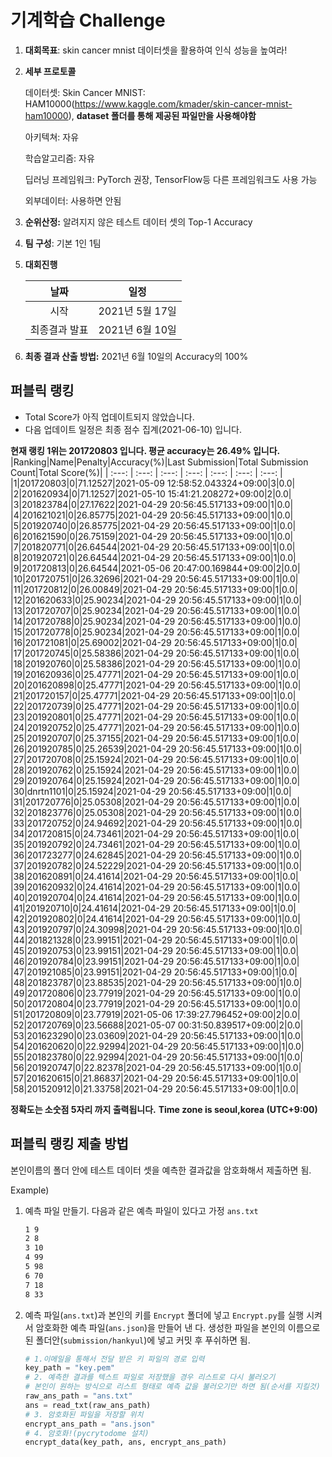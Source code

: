 # **기계학습 Challenge**
1. **대회목표**: skin cancer mnist 데이터셋을 활용하여 인식 성능을 높여라!

2. **세부 프로토콜**

   데이터셋: Skin Cancer MNIST: HAM10000(https://www.kaggle.com/kmader/skin-cancer-mnist-ham10000), 
           **dataset 폴더를 통해 제공된 파일만을 사용해야함**

   아키텍쳐: 자유

   학습알고리즘: 자유

   딥러닝 프레임워크: PyTorch 권장, TensorFlow등 다른 프레임워크도 사용 가능

   외부데이터: 사용하면 안됨

3. **순위산정:** 알려지지 않은 테스트 데이터 셋의 Top-1 Accuracy

4. **팀 구성**: 기본 1인 1팀


5. **대회진행**

   |     날짜      |      일정       |
   | :-----------: | :-------------: |
   |     시작      | 2021년 5월 17일 |
   | 최종결과 발표 | 2021년 6월 10일  |

7. **최종 결과 산출 방법:** 2021년 6월 10일의 Accuracy의 100%


## 퍼블릭 랭킹

  
- Total Score가 아직 업데이트되지 않았습니다. 
 - 다음 업데이트 일정은 최종 점수 집계(2021-06-10) 입니다.
  
**현재 랭킹 1위는 201720803 입니다. 평균 accuracy는 26.49% 입니다.**
|Ranking|Name|Penalty|Accuracy(%)|Last Submission|Total Submission Count|Total Score(%)|
| :---: | :---: | :---: | :---: | :---: | :---: | :---: |
|1|201720803|0|71.12527|2021-05-09 12:58:52.043324+09:00|3|0.0|
|2|201620934|0|71.12527|2021-05-10 15:41:21.208272+09:00|2|0.0|
|3|201823784|0|27.17622|2021-04-29 20:56:45.517133+09:00|1|0.0|
|4|201621021|0|26.85775|2021-04-29 20:56:45.517133+09:00|1|0.0|
|5|201920740|0|26.85775|2021-04-29 20:56:45.517133+09:00|1|0.0|
|6|201621590|0|26.75159|2021-04-29 20:56:45.517133+09:00|1|0.0|
|7|201820771|0|26.64544|2021-04-29 20:56:45.517133+09:00|1|0.0|
|8|201920721|0|26.64544|2021-04-29 20:56:45.517133+09:00|1|0.0|
|9|201720813|0|26.64544|2021-05-06 20:47:00.169844+09:00|2|0.0|
|10|201720751|0|26.32696|2021-04-29 20:56:45.517133+09:00|1|0.0|
|11|201720812|0|26.00849|2021-04-29 20:56:45.517133+09:00|1|0.0|
|12|201620633|0|25.90234|2021-04-29 20:56:45.517133+09:00|1|0.0|
|13|201720707|0|25.90234|2021-04-29 20:56:45.517133+09:00|1|0.0|
|14|201720788|0|25.90234|2021-04-29 20:56:45.517133+09:00|1|0.0|
|15|201720778|0|25.90234|2021-04-29 20:56:45.517133+09:00|1|0.0|
|16|201721081|0|25.69002|2021-04-29 20:56:45.517133+09:00|1|0.0|
|17|201720745|0|25.58386|2021-04-29 20:56:45.517133+09:00|1|0.0|
|18|201920760|0|25.58386|2021-04-29 20:56:45.517133+09:00|1|0.0|
|19|201620936|0|25.47771|2021-04-29 20:56:45.517133+09:00|1|0.0|
|20|201620898|0|25.47771|2021-04-29 20:56:45.517133+09:00|1|0.0|
|21|201720157|0|25.47771|2021-04-29 20:56:45.517133+09:00|1|0.0|
|22|201720739|0|25.47771|2021-04-29 20:56:45.517133+09:00|1|0.0|
|23|201920801|0|25.47771|2021-04-29 20:56:45.517133+09:00|1|0.0|
|24|201920752|0|25.47771|2021-04-29 20:56:45.517133+09:00|1|0.0|
|25|201920707|0|25.37155|2021-04-29 20:56:45.517133+09:00|1|0.0|
|26|201920785|0|25.26539|2021-04-29 20:56:45.517133+09:00|1|0.0|
|27|201720708|0|25.15924|2021-04-29 20:56:45.517133+09:00|1|0.0|
|28|201920762|0|25.15924|2021-04-29 20:56:45.517133+09:00|1|0.0|
|29|201920764|0|25.15924|2021-04-29 20:56:45.517133+09:00|1|0.0|
|30|dnrtn1101|0|25.15924|2021-04-29 20:56:45.517133+09:00|1|0.0|
|31|201720776|0|25.05308|2021-04-29 20:56:45.517133+09:00|1|0.0|
|32|201823776|0|25.05308|2021-04-29 20:56:45.517133+09:00|1|0.0|
|33|201720752|0|24.94692|2021-04-29 20:56:45.517133+09:00|1|0.0|
|34|201720815|0|24.73461|2021-04-29 20:56:45.517133+09:00|1|0.0|
|35|201920792|0|24.73461|2021-04-29 20:56:45.517133+09:00|1|0.0|
|36|201723277|0|24.62845|2021-04-29 20:56:45.517133+09:00|1|0.0|
|37|201920782|0|24.52229|2021-04-29 20:56:45.517133+09:00|1|0.0|
|38|201620891|0|24.41614|2021-04-29 20:56:45.517133+09:00|1|0.0|
|39|201620932|0|24.41614|2021-04-29 20:56:45.517133+09:00|1|0.0|
|40|201920704|0|24.41614|2021-04-29 20:56:45.517133+09:00|1|0.0|
|41|201920710|0|24.41614|2021-04-29 20:56:45.517133+09:00|1|0.0|
|42|201920802|0|24.41614|2021-04-29 20:56:45.517133+09:00|1|0.0|
|43|201920797|0|24.30998|2021-04-29 20:56:45.517133+09:00|1|0.0|
|44|201821328|0|23.99151|2021-04-29 20:56:45.517133+09:00|1|0.0|
|45|201920753|0|23.99151|2021-04-29 20:56:45.517133+09:00|1|0.0|
|46|201920784|0|23.99151|2021-04-29 20:56:45.517133+09:00|1|0.0|
|47|201921085|0|23.99151|2021-04-29 20:56:45.517133+09:00|1|0.0|
|48|201823787|0|23.88535|2021-04-29 20:56:45.517133+09:00|1|0.0|
|49|201720806|0|23.77919|2021-04-29 20:56:45.517133+09:00|1|0.0|
|50|201720804|0|23.77919|2021-04-29 20:56:45.517133+09:00|1|0.0|
|51|201720809|0|23.77919|2021-05-06 17:39:27.796452+09:00|2|0.0|
|52|201720769|0|23.56688|2021-05-07 00:31:50.839517+09:00|2|0.0|
|53|201623290|0|23.03609|2021-04-29 20:56:45.517133+09:00|1|0.0|
|54|201620620|0|22.92994|2021-04-29 20:56:45.517133+09:00|1|0.0|
|55|201823780|0|22.92994|2021-04-29 20:56:45.517133+09:00|1|0.0|
|56|201920747|0|22.82378|2021-04-29 20:56:45.517133+09:00|1|0.0|
|57|201620615|0|21.86837|2021-04-29 20:56:45.517133+09:00|1|0.0|
|58|201520912|0|21.33758|2021-04-29 20:56:45.517133+09:00|1|0.0|


**정확도는 소숫점 5자리 까지 출력됩니다.**
**Time zone is seoul,korea (UTC+9:00)**
## 퍼블릭 랭킹 제출 방법

본인이름의 폴더 안에 테스트 데이터 셋을 예측한 결과값을 암호화해서 제출하면 됨.

Example) 

1. 예측 파일 만들기. 다음과 같은 예측 파일이 있다고 가정 `ans.txt`

   ```tex
   1 9
   2 8
   3 10
   4 99
   5 98
   6 70
   7 18
   8 33
   ```

2. 예측 파일(`ans.txt`)과 본인의 키를 `Encrypt` 폴더에 넣고 `Encrypt.py`를 실행 시켜서 암호화한 예측 파일(`ans.json`)을 만들어 낸 다. 생성한 파일을 본인의 이름으로 된 폴더안(`submission/hankyul`)에 넣고 커밋 후 푸쉬하면 됨.

   ```python
   # 1.이메일을 통해서 전달 받은 키 파일의 경로 입력
   key_path = "key.pem"
   # 2. 예측한 결과를 텍스트 파일로 저장했을 경우 리스트로 다시 불러오기
   # 본인이 원하는 방식으로 리스트 형태로 예측 값을 불러오기만 하면 됨(순서를 지킬것)
   raw_ans_path = "ans.txt"
   ans = read_txt(raw_ans_path)
   # 3. 암호화된 파일을 저장할 위치
   encrypt_ans_path = "ans.json"
   # 4. 암호화!(pycrytodome 설치)
   encrypt_data(key_path, ans, encrypt_ans_path)
   ```




